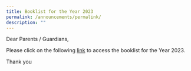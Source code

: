 ```yaml
---
title: Booklist for the Year 2023
permalink: /announcements/permalink/
description: ""
---
```

Dear Parents / Guardians,

Please click on the following [link](https://evergreenpri-moe-edu-sg-admin.cwp.sg/communication/school-administration/school-booklist-2023) to access the booklist for the Year 2023.

Thank you